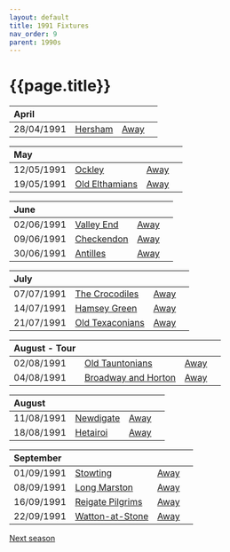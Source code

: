 ```yaml
---
layout: default
title: 1991 Fixtures
nav_order: 9
parent: 1990s
---
```


# {{page.title}}

| April |  |  |  |
|:---|:---|:---|:---|
| 28/04/1991 | [Hersham](hersham) | [Away](https://goo.gl/maps/FU8u8B7teqAQvu4TA) |


| May |  |  |  |
|:---|:---|:---|:---|
| 12/05/1991 | [Ockley](ockley) | [Away](https://goo.gl/maps/vmhvFhbrVZGrsXAAA) |
| 19/05/1991 | [Old Elthamians](old-elthamians) | [Away](https://goo.gl/maps/FQbBNZQTFggEmhfv9) |

| June |  |  |  |
|:---|:---|:---|:---|
| 02/06/1991 | [Valley End](valley-end) | [Away](https://goo.gl/maps/nmiXsK8NVvZtpB1GA) |
| 09/06/1991 | [Checkendon](checkendon) | [Away](https://goo.gl/maps/K3d3vM6qD7qv9Y1S7) |
| 30/06/1991 | [Antilles](antilles) | [Away](https://goo.gl/maps/RjBA5EtiWW3gXe3z9) |

| July |  |  |  |
|:---|:---|:---|:---|
| 07/07/1991 | [The Crocodiles](the-crocodiles) | [Away](https://goo.gl/maps/CBzgVaK7Y1m5r7a57) |
| 14/07/1991 | [Hamsey Green](hamsey-green) | [Away](https://goo.gl/maps/puW4ARfutJtjKYAx6) |
| 21/07/1991 | [Old Texaconians](old-texaconians) | [Away](https://goo.gl/maps/ZkKpG5u6VRN63BT9A) |

| August - Tour |  |  |  |
|:---|:---|:---|:---|
| 02/08/1991 | [Old Tauntonians](old-tauntonians) | [Away](https://goo.gl/maps/viL3E8ucMGGG7G9i8) |
| 04/08/1991 | [Broadway and Horton](broadway-and-horton) | [Away](https://goo.gl/maps/ULbmC6LSX5HSAe8U6) |

| August |  |  |  |
|:---|:---|:---|:---|
| 11/08/1991 | [Newdigate](newdigate) | [Away](https://goo.gl/maps/kQnkUfc3MdtqLyvd8) |
| 18/08/1991 | [Hetairoi](hetairoi) | [Away](https://goo.gl/maps/AfwCKu9WW93YqXJa6) |

| September |  |  |  |
|:---|:---|:---|:---|
| 01/09/1991 | [Stowting](stowting) | [Away](https://goo.gl/maps/A5HTfBKbD44fwSDq7) |
| 08/09/1991 | [Long Marston](long-marston) | [Away](https://goo.gl/maps/2SrRqR95VEzgKR8P6) |
| 16/09/1991 | [Reigate Pilgrims](reigate-pilgrims) | [Away](https://goo.gl/maps/z54KDhWLtQreY6xy9) |
| 22/09/1991 | [Watton-at-Stone](watton-at-stone) | [Away](https://goo.gl/maps/JPBQawMsjLgYtVHk9) |

[Next season](../1992)